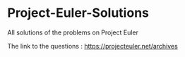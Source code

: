 # Project-Euler-Solutions

All solutions of the problems on Project Euler

The link to the questions :   https://projecteuler.net/archives
